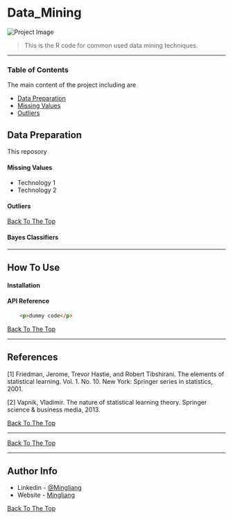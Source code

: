 # Data_Mining
![Project Image](project-image-url)

> This is the R code for common used data mining techniques.
---

### Table of Contents
The main content of the project including are 

- [Data Preparation](#data-preparation) 
- [Missing Values](#missing-values) 
- [Outliers](#Outliers)

## Data Preparation

This reposory 

#### Missing Values

- Technology 1
- Technology 2

#### Outliers

[Back To The Top](#Data_Mining)

#### Bayes Classifiers
---

## How To Use

#### Installation



#### API Reference

```html
    <p>dummy code</p>
```
[Back To The Top](#Data_Mining)

---

## References


[1] Friedman, Jerome, Trevor Hastie, and Robert Tibshirani. The elements of statistical learning. Vol. 1. No. 10. New York: Springer series in statistics, 2001.

[2] Vapnik, Vladimir. The nature of statistical learning theory. Springer science & business media, 2013.

[Back To The Top](#Data_Mining)

---


[Back To The Top](#Data_Mining)

---

## Author Info

- Linkedin - [@Mingliang](https://www.linkedin.com/in/mingliang-wang-805127180/)
- Website - [Mingliang](https://www.kth.se/profile/miwan)

[Back To The Top](#Data_Mining)
